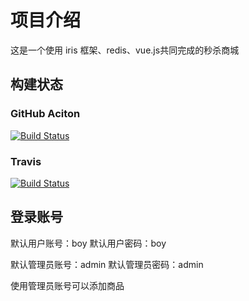 # 项目介绍
这是一个使用 iris 框架、redis、vue.js共同完成的秒杀商城

## 构建状态
### GitHub Aciton
[![Build Status](https://travis-ci.org/wingsjj/gostore.svg?branch=master)](https://github.com/wingsjj/gostore/actions)

### Travis
[![Build Status](https://travis-ci.org/wingsjj/gostore.svg?branch=master)](https://travis-ci.org/wingsjj/gostore)

## 登录账号
默认用户账号：boy
默认用户密码：boy

默认管理员账号：admin
默认管理员密码：admin

使用管理员账号可以添加商品
